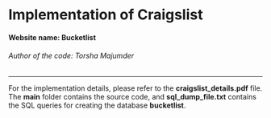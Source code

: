 # Implementation of Craigslist
#### Website name: Bucketlist
###### Author of the code: Torsha Majumder
***
For the implementation details, please refer to the **craigslist_details.pdf** file.
The **main** folder contains the source code, and **sql_dump_file.txt** contains the SQL queries for creating the database **bucketlist**.








